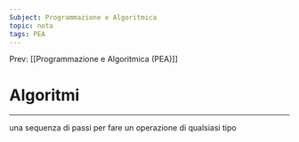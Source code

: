 ```yaml
---
Subject: Programmazione e Algoritmica
topic: nota
tags: PEA
---
```


Prev: [[Programmazione e Algoritmica (PEA)]]

# Algoritmi
---

una sequenza di passi per fare un operazione di qualsiasi tipo 
